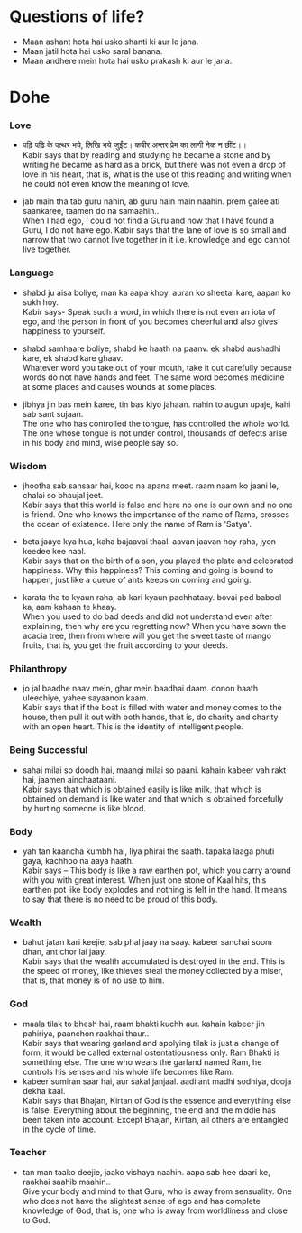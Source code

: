  # Questions of life?
- Maan ashant hota hai usko shanti ki aur le jana.
- Maan jatil hota hai usko saral banana.
- Maan andhere mein hota hai usko prakash ki aur le jana.     


# Dohe

### Love
- पढ़ि पढ़ि के पत्थर भये, लिखि भये जुईंट। कबीर अन्तर प्रेम का लागी नेक न छींट।।     
Kabir says that by reading and studying he became a stone and by writing he became as hard as a brick, but there was not even a drop of love in his heart, that is, what is the use of this reading and writing when he could not even know the meaning of love.

- jab main tha tab guru nahin, ab guru hain main naahin. prem galee ati saankaree, taamen do na samaahin..    
When I had ego, I could not find a Guru and now that I have found a Guru, I do not have ego. Kabir says that the lane of love is so small and narrow that two cannot live together in it i.e. knowledge and ego cannot live together.

### Language
- shabd ju aisa boliye, man ka aapa khoy. auran ko sheetal kare, aapan ko sukh hoy.     
Kabir says- Speak such a word, in which there is not even an iota of ego, and the person in front of you becomes cheerful and also gives happiness to yourself.

- shabd samhaare boliye, shabd ke haath na paanv. ek shabd aushadhi kare, ek shabd kare ghaav.    
Whatever word you take out of your mouth, take it out carefully because words do not have hands and feet. The same word becomes medicine at some places and causes wounds at some places.


- jibhya jin bas mein karee, tin bas kiyo jahaan. nahin to augun upaje, kahi sab sant sujaan.         
The one who has controlled the tongue, has controlled the whole world. The one whose tongue is not under control, thousands of defects arise in his body and mind, wise people say so.

### Wisdom
- jhootha sab sansaar hai, kooo na apana meet. raam naam ko jaani le, chalai so bhaujal jeet.           
Kabir says that this world is false and here no one is our own and no one is friend. One who knows the importance of the name of Rama, crosses the ocean of existence. Here only the name of Ram is 'Satya'.

- beta jaaye kya hua, kaha bajaavai thaal. aavan jaavan hoy raha, jyon keedee kee naal.     
Kabir says that on the birth of a son, you played the plate and celebrated happiness. Why this happiness? This coming and going is bound to happen, just like a queue of ants keeps on coming and going.
- karata tha to kyaun raha, ab kari kyaun pachhataay. bovai ped babool ka, aam kahaan te khaay.   
When you used to do bad deeds and did not understand even after explaining, then why are you regretting now? When you have sown the acacia tree, then from where will you get the sweet taste of mango fruits, that is, you get the fruit according to your deeds.      


### Philanthropy
- jo jal baadhe naav mein, ghar mein baadhai daam. donon haath uleechiye, yahee sayaanon kaam.    
Kabir says that if the boat is filled with water and money comes to the house, then pull it out with both hands, that is, do charity and charity with an open heart. This is the identity of intelligent people.


### Being Successful
- sahaj milai so doodh hai, maangi milai so paani. kahain kabeer vah rakt hai, jaamen ainchaataani.      
Kabir says that which is obtained easily is like milk, that which is obtained on demand is like water and that which is obtained forcefully by hurting someone is like blood.


### Body
- yah tan kaancha kumbh hai, liya phirai the saath. tapaka laaga phuti gaya, kachhoo na aaya haath.      
Kabir says – This body is like a raw earthen pot, which you carry around with you with great interest. When just one stone of Kaal hits, this earthen pot like body explodes and nothing is felt in the hand. It means to say that there is no need to be proud of this body.

### Wealth
- bahut jatan kari keejie, sab phal jaay na saay. kabeer sanchai soom dhan, ant chor lai jaay.      
Kabir says that the wealth accumulated is destroyed in the end. This is the speed of money, like thieves steal the money collected by a miser, that is, that money is of no use to him.

### God
- maala tilak to bhesh hai, raam bhakti kuchh aur. kahain kabeer jin pahiriya, paanchon raakhai thaur..    
Kabir says that wearing garland and applying tilak is just a change of form, it would be called external ostentatiousness only. Ram Bhakti is something else. The one who wears the garland named Ram, he controls his senses and his whole life becomes like Ram.     
- kabeer sumiran saar hai, aur sakal janjaal. aadi ant madhi sodhiya, dooja dekha kaal.    
Kabir says that Bhajan, Kirtan of God is the essence and everything else is false. Everything about the beginning, the end and the middle has been taken into account. Except Bhajan, Kirtan, all others are entangled in the cycle of time.

### Teacher
- tan man taako deejie, jaako vishaya naahin. aapa sab hee daari ke, raakhai saahib maahin..       
Give your body and mind to that Guru, who is away from sensuality. One who does not have the slightest sense of ego and has complete knowledge of God, that is, one who is away from worldliness and close to God.



